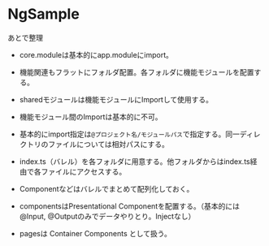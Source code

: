 # NgSample

あとで整理

* core.moduleは基本的にapp.moduleにimport。
* 機能関連もフラットにフォルダ配置。各フォルダに機能モジュールを配置する。
* sharedモジュールは機能モジュールにImportして使用する。
* 機能モジュール間のImportは基本的に不可。
* 基本的にimport指定は`@プロジェクト名/モジュールパス`で指定する。同一ディレクトリのファイルについては相対パスにする。
* index.ts（バレル）を各フォルダに用意する。他フォルダからはindex.ts経由で各ファイルにアクセスする。
* Componentなどはバレルでまとめて配列化しておく。

* componentsはPresentational Componentを配置する。（基本的には@Input, @Outputのみでデータやりとり。Injectなし）
* pagesは Container Components として扱う。
